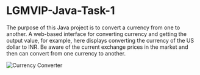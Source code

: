 # LGMVIP-Java-Task-1
The purpose of this Java project is to convert a currency from one to another.  A web-based interface for converting currency and getting the output value, for example, here displays converting the currency of the US dollar to INR. Be aware of the current exchange prices in the market and then can convert from one currency to another. 

![Currency Converter](https://github.com/riteshyad/LGMVIP-Java-Task-1/assets/116359867/a061510f-bb33-4e56-a444-43ddbaa01d05)
